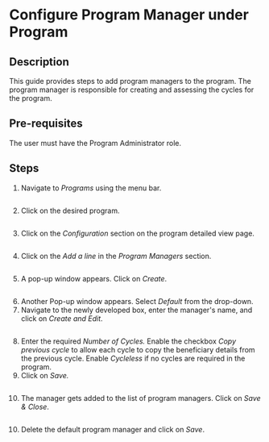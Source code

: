 # Configure Program Manager under Program

## Description

This guide provides steps to add program managers to the program. The program manager is responsible for creating and assessing the cycles for the program.

## Pre-requisites

The user must have the Program Administrator role.

## Steps

1. Navigate to _Programs_ using the menu bar.

<figure><img src="../../../../.gitbook/assets/home-page-openg2p (9).png" alt=""><figcaption></figcaption></figure>

2. Click on the desired program.

<figure><img src="../../../../.gitbook/assets/all-program-multiapproval (8).PNG" alt=""><figcaption></figcaption></figure>

3. Click on the _Configuration_ section on the program detailed view page.

<figure><img src="../../../../.gitbook/assets/configure-entitlement-voucher-configuration (4).png" alt=""><figcaption></figcaption></figure>

4. Click on the _Add a line_ in the _Program Managers_ section.

<figure><img src="../../../../.gitbook/assets/program-manager-addline (5).png" alt=""><figcaption></figcaption></figure>

5. A pop-up window appears. Click on _Create_.

<figure><img src="../../../../.gitbook/assets/program-manager-create (1).PNG" alt=""><figcaption></figcaption></figure>

6. Another Pop-up window appears. Select _Default_ from the drop-down.
7. Navigate to the newly developed box, enter the manager's name, and click on _Create and Edit_.

<figure><img src="../../../../.gitbook/assets/program-mananger-create-edit.png" alt=""><figcaption></figcaption></figure>

8. Enter the required _Number of Cycles._ Enable the checkbox _Copy previous cycle_ to allow each cycle to copy the beneficiary details from the previous cycle. Enable _Cycleless_ if no cycles are required in the program.
9. Click on _Save._

<figure><img src="../../../../.gitbook/assets/program-manager-save (1).PNG" alt=""><figcaption></figcaption></figure>

10. The manager gets added to the list of program managers. Click on _Save & Close_.

<figure><img src="../../../../.gitbook/assets/program-mamager-save-close.png" alt=""><figcaption></figcaption></figure>

10. Delete the default program manager and click on _Save_.

<figure><img src="../../../../.gitbook/assets/program-manager-default (2).PNG" alt=""><figcaption></figcaption></figure>
